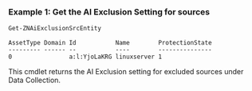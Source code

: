 ### Example 1: Get the AI Exclusion Setting for sources
```powershell
Get-ZNAiExclusionSrcEntity
```

```output
AssetType Domain Id           Name        ProtectionState
--------- ------ --           ----        ---------------
0                a:l:YjoLaKRG linuxserver 1
```

This cmdlet returns the AI Exclusion setting for excluded sources under Data Collection.

